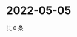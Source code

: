# 2022-05-05

共 0 条

<!-- BEGIN WEIBO -->
<!-- 最后更新时间 Thu May 05 2022 16:07:23 GMT+0800 (China Standard Time) -->

<!-- END WEIBO -->
